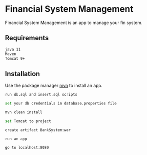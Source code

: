 # Financial System Management

Financial System Management is an app to manage your fin system.

## Requirements

 
```bash
java 11
Maven
Tomcat 9+
```


## Installation

Use the package manager [mvn](https://maven.apache.org/download.cgi) to install an app.

```bash
run db.sql and insert.sql scripts

set your db credentials in database.properties file

mvn clean install

set Tomcat to project

create artifact BankSystem:war

run an app

go to localhost:8080
```

 
 